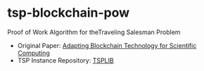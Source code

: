 # tsp-blockchain-pow
Proof of Work Algorithm for theTraveling Salesman Problem

- Original Paper: [Adapting Blockchain Technology for Scientific Computing](https://arxiv.org/pdf/1804.08230.pdf)
- TSP Instance Repository: [TSPLIB](http://elib.zib.de/pub/mp-testdata/tsp/tsplib/tsplib.html)
